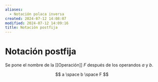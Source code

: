 ```yaml
---
aliases:
  - Notación polaca inversa
created: 2024-07-12 14:08:07
modified: 2024-07-12 14:09:16
title: Notación postfija
---
```


# Notación postfija

Se pone el nombre de la [[Operación]] $F$ después de los operandos $a$ y $b$.

$$
a \space b \space F
$$
